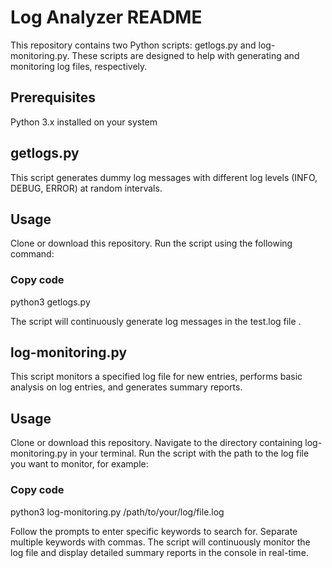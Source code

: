 # Log Analyzer README
This repository contains two Python scripts: getlogs.py and log-monitoring.py. These scripts are designed to help with generating and monitoring log files, respectively.

## Prerequisites
Python 3.x installed on your system

## getlogs.py
This script generates dummy log messages with different log levels (INFO, DEBUG, ERROR) at random intervals.

## Usage
Clone or download this repository.
Run the script using the following command:

### Copy code
python3 getlogs.py


The script will continuously generate log messages in the test.log file .

## log-monitoring.py
This script monitors a specified log file for new entries, performs basic analysis on log entries, and generates summary reports.

## Usage
Clone or download this repository.
Navigate to the directory containing log-monitoring.py in your terminal.
Run the script with the path to the log file you want to monitor, for example:

### Copy code
python3 log-monitoring.py /path/to/your/log/file.log

Follow the prompts to enter specific keywords to search for. Separate multiple keywords with commas.
The script will continuously monitor the log file and display detailed summary reports in the console in real-time.
